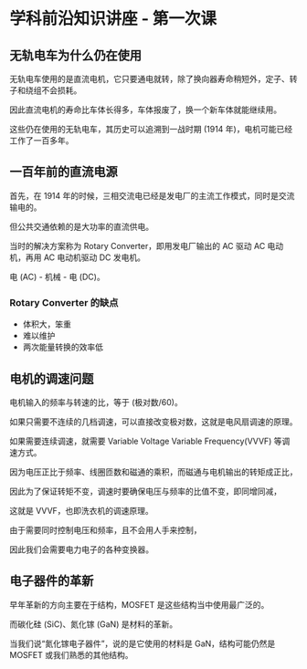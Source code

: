 # 学科前沿知识讲座 - 第一次课

## 无轨电车为什么仍在使用

无轨电车使用的是直流电机，它只要通电就转，除了换向器寿命稍短外，定子、转子和绕组不会损耗。

因此直流电机的寿命比车体长得多，车体报废了，换一个新车体就能继续用。

这些仍在使用的无轨电车，其历史可以追溯到一战时期 (1914 年)，电机可能已经工作了一百多年。

## 一百年前的直流电源

首先，在 1914 年的时候，三相交流电已经是发电厂的主流工作模式，同时是交流输电的。

但公共交通依赖的是大功率的直流供电。

当时的解决方案称为 Rotary Converter，即用发电厂输出的 AC 驱动 AC 电动机，再用 AC 电动机驱动 DC 发电机。

电 (AC) - 机械 - 电 (DC)。

### Rotary Converter 的缺点

- 体积大，笨重
- 难以维护
- 两次能量转换的效率低

## 电机的调速问题

电机输入的频率与转速的比，等于 (极对数/60)。

如果只需要不连续的几档调速，可以直接改变极对数，这就是电风扇调速的原理。

如果需要连续调速，就需要 Variable Voltage Variable Frequency(VVVF) 等调速方式。

因为电压正比于频率、线圈匝数和磁通的乘积，而磁通与电机输出的转矩成正比，

因此为了保证转矩不变，调速时要确保电压与频率的比值不变，即同增同减，

这就是 VVVF，也即洗衣机的调速原理。

由于需要同时控制电压和频率，且不会用人手来控制，

因此我们会需要电力电子的各种变换器。

## 电子器件的革新

早年革新的方向主要在于结构，MOSFET 是这些结构当中使用最广泛的。

而碳化硅 (SiC)、氮化镓 (GaN) 是材料的革新。

当我们说“氮化镓电子器件”，说的是它使用的材料是 GaN，结构可能仍然是 MOSFET 或我们熟悉的其他结构。

